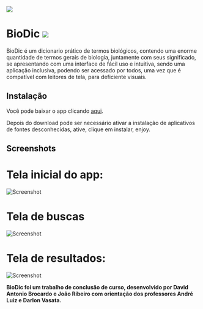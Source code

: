 
![](https://raw.githubusercontent.com/biodic-dev/Biodic/main/.screenshots/logo%20do%20if.png)

# BioDic ![](https://i.imgur.com/fe85aVR.png)


BioDic é um dicionario prático de termos biológicos,  contendo uma enorme quantidade de termos gerais de biologia, juntamente com seus significado, se apresentando com uma interface de fácil uso e intuitiva, sendo uma aplicação inclusiva, podendo ser acessado por todos, uma vez que é compatível com leitores de tela, para deficiente visuais. 

Instalação
----

Você pode baixar o app clicando [aqui](https://github.com/biodic-dev/Biodic/blob/main/BioDic.apk?raw=true).


Depois do download pode ser necessário ativar a instalação de aplicativos de fontes desconhecidas, ative, clique em instalar, enjoy.  

Screenshots
----
# Tela inicial do app:

![Screenshot](https://raw.githubusercontent.com/biodic-dev/Biodic/main/.screenshots/inicio.jpg)

# Tela de buscas 

![Screenshot](https://raw.githubusercontent.com/biodic-dev/Biodic/main/.screenshots/pesquisa.jpg)

# Tela de resultados:

![Screenshot](https://raw.githubusercontent.com/biodic-dev/Biodic/main/.screenshots/resultado.jpg
)


**BioDic foi um trabalho de conclusão de curso, desenvolvido por David Antonio Brocardo e João Ribeiro com orientação dos professores André Luiz e Darlon Vasata.**
